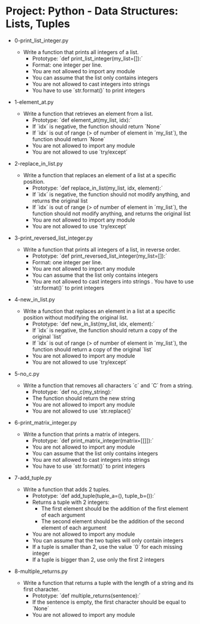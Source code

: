 # Project: Python - Data Structures: Lists, Tuples

*   0-print_list_integer.py
    - Write a function that prints all integers of a list.
      - Prototype: ´def print_list_integer(my_list=[]):´
      - Format: one integer per line.
      - You are not allowed to import any module
      - You can assume that the list only contains integers
      - You are not allowed to cast integers into strings
      - You have to use ´str.format()´ to print integers

*   1-element_at.py
    - Write a function that retrieves an element from a list.
      - Prototype: ´def element_at(my_list, idx):´
      - If ´idx´ is negative, the function should return ´None´
      - If ´idx´ is out of range (> of number of element in ´my_list´), the function should return ´None´
      - You are not allowed to import any module
      - You are not allowed to use ´try/except´

*   2-replace_in_list.py
    - Write a function that replaces an element of a list at a specific position.
      - Prototype: ´def replace_in_list(my_list, idx, element):´
      - If ´idx´ is negative, the function should not modify anything, and returns the original list
      - If ´idx´ is out of range (> of number of element in ´my_list´), the function should not modify anything, and returns the original list
      - You are not allowed to import any module
      - You are not allowed to use ´try/except´

*   3-print_reversed_list_integer.py
    - Write a function that prints all integers of a list, in reverse order.
      - Prototype: ´def print_reversed_list_integer(my_list=[]):´
      - Format: one integer per line. 
      - You are not allowed to import any module
      - You can assume that the list only contains integers
      - You are not allowed to cast integers into strings
      . You have to use ´str.format()´ to print integers

*   4-new_in_list.py
    - Write a function that replaces an element in a list at a specific position without modifying the original list.
      - Prototype: ´def new_in_list(my_list, idx, element):´
      - If ´idx´ is negative, the function should return a copy of the original ´list´
      - If ´idx´ is out of range (> of number of element in ´my_list´), the function should return a copy of the original ´list´
      - You are not allowed to import any module
      - You are not allowed to use ´try/except´

*   5-no_c.py
    - Write a function that removes all characters ´c´ and ´C´ from a string.
       - Prototype: ´def no_c(my_string):´
       - The function should return the new string
       - You are not allowed to import any module
       - You are not allowed to use ´str.replace()´

*   6-print_matrix_integer.py
    - Write a function that prints a matrix of integers.
      - Prototype: ´def print_matrix_integer(matrix=[[]]):´
      - You are not allowed to import any module
      - You can assume that the list only contains integers
      - You are not allowed to cast integers into strings
      - You have to use ´str.format()´ to print integers

*   7-add_tuple.py
    - Write a function that adds 2 tuples.
      - Prototype: ´def add_tuple(tuple_a=(), tuple_b=()):´
      - Returns a tuple with 2 integers:
        - The first element should be the addition of the first element of each argument
        - The second element should be the addition of the second element of each argument
      - You are not allowed to import any module
      - You can assume that the two tuples will only contain integers
      - If a tuple is smaller than 2, use the value ´0´ for each missing integer
      - If a tuple is bigger than 2, use only the first 2 integers

*   8-multiple_returns.py
    - Write a function that returns a tuple with the length of a string and its first character.
      - Prototype: ´def multiple_returns(sentence):´
      - If the sentence is empty, the first character should be equal to ´None´
      - You are not allowed to import any module
